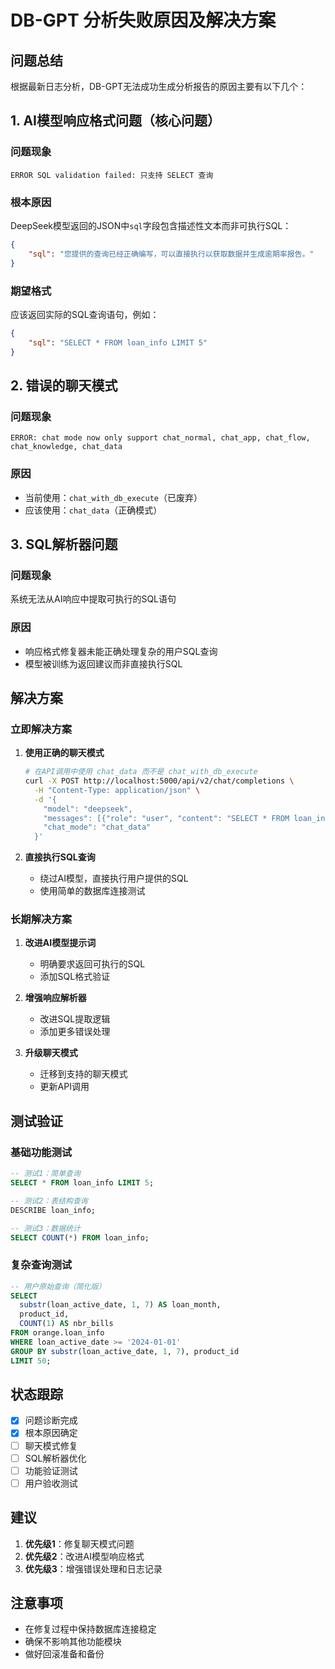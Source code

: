 # DB-GPT 分析失败原因及解决方案

## 问题总结

根据最新日志分析，DB-GPT无法成功生成分析报告的原因主要有以下几个：

## 1. AI模型响应格式问题（核心问题）

### 问题现象
```
ERROR SQL validation failed: 只支持 SELECT 查询
```

### 根本原因
DeepSeek模型返回的JSON中`sql`字段包含描述性文本而非可执行SQL：
```json
{
    "sql": "您提供的查询已经正确编写，可以直接执行以获取数据并生成逾期率报告。"
}
```

### 期望格式
应该返回实际的SQL查询语句，例如：
```json
{
    "sql": "SELECT * FROM loan_info LIMIT 5"
}
```

## 2. 错误的聊天模式

### 问题现象
```
ERROR: chat mode now only support chat_normal, chat_app, chat_flow, chat_knowledge, chat_data
```

### 原因
- 当前使用：`chat_with_db_execute`（已废弃）
- 应该使用：`chat_data`（正确模式）

## 3. SQL解析器问题

### 问题现象
系统无法从AI响应中提取可执行的SQL语句

### 原因
- 响应格式修复器未能正确处理复杂的用户SQL查询
- 模型被训练为返回建议而非直接执行SQL

## 解决方案

### 立即解决方案

1. **使用正确的聊天模式**
   ```bash
   # 在API调用中使用 chat_data 而不是 chat_with_db_execute
   curl -X POST http://localhost:5000/api/v2/chat/completions \
     -H "Content-Type: application/json" \
     -d '{
       "model": "deepseek",
       "messages": [{"role": "user", "content": "SELECT * FROM loan_info LIMIT 5"}],
       "chat_mode": "chat_data"
     }'
   ```

2. **直接执行SQL查询**
   - 绕过AI模型，直接执行用户提供的SQL
   - 使用简单的数据库连接测试

### 长期解决方案

1. **改进AI模型提示词**
   - 明确要求返回可执行的SQL
   - 添加SQL格式验证

2. **增强响应解析器**
   - 改进SQL提取逻辑
   - 添加更多错误处理

3. **升级聊天模式**
   - 迁移到支持的聊天模式
   - 更新API调用

## 测试验证

### 基础功能测试
```sql
-- 测试1：简单查询
SELECT * FROM loan_info LIMIT 5;

-- 测试2：表结构查询
DESCRIBE loan_info;

-- 测试3：数据统计
SELECT COUNT(*) FROM loan_info;
```

### 复杂查询测试
```sql
-- 用户原始查询（简化版）
SELECT 
  substr(loan_active_date, 1, 7) AS loan_month,
  product_id,
  COUNT(1) AS nbr_bills
FROM orange.loan_info 
WHERE loan_active_date >= '2024-01-01'
GROUP BY substr(loan_active_date, 1, 7), product_id
LIMIT 50;
```

## 状态跟踪

- [x] 问题诊断完成
- [x] 根本原因确定
- [ ] 聊天模式修复
- [ ] SQL解析器优化
- [ ] 功能验证测试
- [ ] 用户验收测试

## 建议

1. **优先级1**：修复聊天模式问题
2. **优先级2**：改进AI模型响应格式
3. **优先级3**：增强错误处理和日志记录

## 注意事项

- 在修复过程中保持数据库连接稳定
- 确保不影响其他功能模块
- 做好回滚准备和备份 